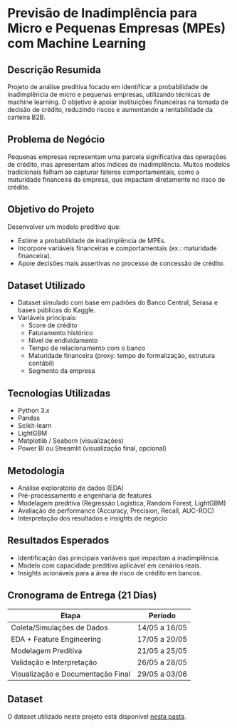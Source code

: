 # Previsão de Inadimplência para Micro e Pequenas Empresas (MPEs) com Machine Learning

## Descrição Resumida
Projeto de análise preditiva focado em identificar a probabilidade de inadimplência de micro e pequenas empresas, utilizando técnicas de machine learning. O objetivo é apoiar instituições financeiras na tomada de decisão de crédito, reduzindo riscos e aumentando a rentabilidade da carteira B2B.

## Problema de Negócio
Pequenas empresas representam uma parcela significativa das operações de crédito, mas apresentam altos índices de inadimplência. Muitos modelos tradicionais falham ao capturar fatores comportamentais, como a maturidade financeira da empresa, que impactam diretamente no risco de crédito.

## Objetivo do Projeto
Desenvolver um modelo preditivo que:
- Estime a probabilidade de inadimplência de MPEs.
- Incorpore variáveis financeiras e comportamentais (ex.: maturidade financeira).
- Apoie decisões mais assertivas no processo de concessão de crédito.

## Dataset Utilizado
- Dataset simulado com base em padrões do Banco Central, Serasa e bases públicas do Kaggle.
- Variáveis principais:
  - Score de crédito
  - Faturamento histórico
  - Nível de endividamento
  - Tempo de relacionamento com o banco
  - Maturidade financeira (proxy: tempo de formalização, estrutura contábil)
  - Segmento da empresa

## Tecnologias Utilizadas
- Python 3.x
- Pandas
- Scikit-learn
- LightGBM
- Matplotlib / Seaborn (visualizações)
- Power BI ou Streamlit (visualização final, opcional)

## Metodologia
- Análise exploratória de dados (EDA)
- Pré-processamento e engenharia de features
- Modelagem preditiva (Regressão Logística, Random Forest, LightGBM)
- Avaliação de performance (Accuracy, Precision, Recall, AUC-ROC)
- Interpretação dos resultados e insights de negócio

## Resultados Esperados
- Identificação das principais variáveis que impactam a inadimplência.
- Modelo com capacidade preditiva aplicável em cenários reais.
- Insights acionáveis para a área de risco de crédito em bancos.

## Cronograma de Entrega (21 Dias)
| Etapa                             | Período          |
|------------------------------------|------------------|
| Coleta/Simulações de Dados         | 14/05 a 16/05    |
| EDA + Feature Engineering          | 17/05 a 20/05    |
| Modelagem Preditiva                | 21/05 a 25/05    |
| Validação e Interpretação          | 26/05 a 28/05    |
| Visualização e Documentação Final  | 29/05 a 03/06    |

## Dataset
O dataset utilizado neste projeto está disponível [nesta pasta](./data/dataset_inadimplencia_realista_MPE_ptBR.csv).

